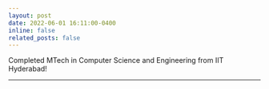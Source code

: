 ```yaml
---
layout: post 
date: 2022-06-01 16:11:00-0400
inline: false
related_posts: false
---
```


Completed MTech in Computer Science and Engineering from IIT Hyderabad!

---


